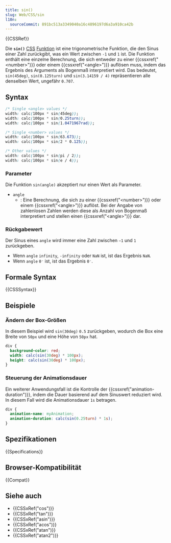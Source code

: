```yaml
---
title: sin()
slug: Web/CSS/sin
l10n:
  sourceCommit: 891bc513a3349040a16c4896197d6a3a910ca42b
---
```


{{CSSRef}}

Die **`sin()`** [CSS](/de/docs/Web/CSS) [Funktion](/de/docs/Web/CSS/CSS_Values_and_Units/CSS_Value_Functions) ist eine trigonometrische Funktion, die den Sinus einer Zahl zurückgibt, was ein Wert zwischen `-1` und `1` ist. Die Funktion enthält eine einzelne Berechnung, die sich entweder zu einer {{cssxref("&lt;number&gt;")}} oder einem {{cssxref("&lt;angle&gt;")}} auflösen muss, indem das Ergebnis des Arguments als Bogenmaß interpretiert wird. Das bedeutet, `sin(45deg)`, `sin(0.125turn)` und `sin(3.14159 / 4)` repräsentieren alle denselben Wert, ungefähr `0.707`.

## Syntax

```css
/* Single <angle> values */
width: calc(100px * sin(45deg));
width: calc(100px * sin(0.25turn));
width: calc(100px * sin(1.0471967rad));

/* Single <number> values */
width: calc(100px * sin(63.673));
width: calc(100px * sin(2 * 0.125));

/* Other values */
width: calc(100px * sin(pi / 2));
width: calc(100px * sin(e / 4));
```

### Parameter

Die Funktion `sin(angle)` akzeptiert nur einen Wert als Parameter.

- `angle`
  - : Eine Berechnung, die sich zu einer {{cssxref("&lt;number&gt;")}} oder einem {{cssxref("&lt;angle&gt;")}} auflöst. Bei der Angabe von zahlenlosen Zahlen werden diese als Anzahl von Bogenmaß interpretiert und stellen einen {{cssxref("&lt;angle&gt;")}} dar.

### Rückgabewert

Der Sinus eines `angle` wird immer eine Zahl zwischen `−1` und `1` zurückgeben.

- Wenn `angle` `infinity`, `-infinity` oder `NaN` ist, ist das Ergebnis `NaN`.
- Wenn `angle` `0⁻` ist, ist das Ergebnis `0⁻`.

## Formale Syntax

{{CSSSyntax}}

## Beispiele

### Ändern der Box-Größen

In diesem Beispiel wird `sin(30deg)` `0.5` zurückgeben, wodurch die Box eine Breite von `50px` und eine Höhe von `50px` hat.

```css
div {
  background-color: red;
  width: calc(sin(30deg) * 100px);
  height: calc(sin(30deg) * 100px);
}
```

### Steuerung der Animationsdauer

Ein weiterer Anwendungsfall ist die Kontrolle der {{cssxref("animation-duration")}}, indem die Dauer basierend auf dem Sinuswert reduziert wird. In diesem Fall wird die Animationsdauer `1s` betragen.

```css
div {
  animation-name: myAnimation;
  animation-duration: calc(sin(0.25turn) * 1s);
}
```

## Spezifikationen

{{Specifications}}

## Browser-Kompatibilität

{{Compat}}

## Siehe auch

- {{CSSxRef("cos")}}
- {{CSSxRef("tan")}}
- {{CSSxRef("asin")}}
- {{CSSxRef("acos")}}
- {{CSSxRef("atan")}}
- {{CSSxRef("atan2")}}
